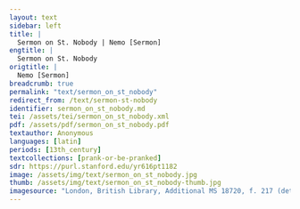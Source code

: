 ```yaml
---
layout: text
sidebar: left
title: |
  Sermon on St. Nobody | Nemo [Sermon]
engtitle: |
  Sermon on St. Nobody
origtitle: |
  Nemo [Sermon]
breadcrumb: true
permalink: "text/sermon_on_st_nobody"
redirect_from: /text/sermon-st-nobody
identifier: sermon_on_st_nobody.md
tei: /assets/tei/sermon_on_st_nobody.xml
pdf: /assets/pdf/sermon_on_st_nobody.pdf
textauthor: Anonymous
languages: [latin]
periods: [13th_century]
textcollections: [prank-or-be-pranked]
sdr: https://purl.stanford.edu/yr616pt1182
image: /assets/img/text/sermon_on_st_nobody.jpg
thumb: /assets/img/text/sermon_on_st_nobody-thumb.jpg
imagesource: "London, British Library, Additional MS 18720, f. 217 (detail). [Public Domain]"
---
```

